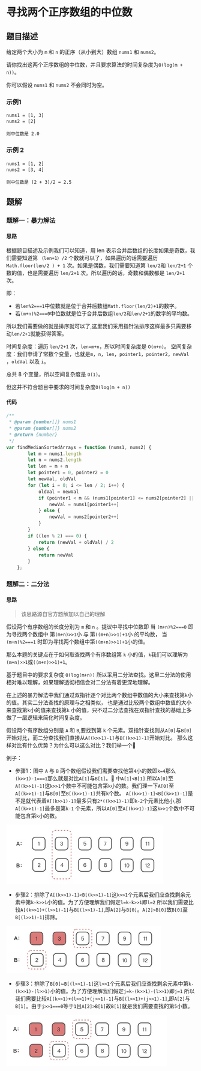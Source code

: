 # 寻找两个正序数组的中位数

## 题目描述

给定两个大小为 `m` 和 `n` 的正序（从小到大）数组 `nums1` 和 `nums2`。

请你找出这两个正序数组的中位数，并且要求算法的时间复杂度为`O(log(m + n))`。

你可以假设 `nums1` 和 `nums2` 不会同时为空。

### 示例1

```
nums1 = [1, 3]
nums2 = [2]

则中位数是 2.0
```

### 示例 2

```
nums1 = [1, 2]
nums2 = [3, 4]

则中位数是 (2 + 3)/2 = 2.5
```

## 题解

### 题解一：暴力解法

#### 思路

根据题目描述及示例我们可以知道，用 len 表示合并后数组的长度如果是奇数，我们需要知道第 `（len+1）/2` 个数就可以了，如果遍历的话需要遍历 `Math.floor(len/2 ) + 1`
次。如果是偶数，我们需要知道第 `len/2`和 `len/2+1` 个数的值，也是需要遍历 `len/2+1` 次。所以遍历的话，奇数和偶数都是 `len/2+1` 次。

即：

* 若`len%2===1`中位数就是位于合并后数组`Math.floor(len/2)+1`的数字。
* 若`(m+n)%2===0`中位数就是位于合并后数组`len/2`和`len/2+1`的数字的平均数。

所以我们需要做的就是排序就可以了,这里我们采用指针法排序这样最多只需要移动`len/2+1`就能获得答案。

时间复杂度：遍历 `len/2+1` 次，`len=m+n`，所以时间复杂度是 `O(m+n)`。 空间复杂度：我们申请了常数个变量，也就是`m`，`n`，`len`，`pointer1`，`pointer2`，`newVal`
，`oldVal` 以及 `i`。

总共 8 个变量，所以空间复杂度是 `O(1)`。

但这并不符合题目中要求的时间复杂度`O(log(m + n))`

#### 代码

```javascript
/**
 * @param {number[]} nums1
 * @param {number[]} nums2
 * @return {number}
 */
var findMedianSortedArrays = function (nums1, nums2) {
        let m = nums1.length
        let n = nums2.length
        let len = m + n
        let pointer1 = 0, pointer2 = 0
        let newVal, oldVal
        for (let i = 0; i <= len / 2; i++) {
            oldVal = newVal
            if (pointer1 < m && (nums1[pointer1] <= nums2[pointer2] || pointer2 >= n)) {
                newVal = nums1[pointer1++]
            } else {
                newVal = nums2[pointer2++]
            }
        }
        if ((len % 2) === 0) {
            return (newVal + oldVal) / 2
        } else {
            return newVal
        }
    };
```

### 题解二：二分法

#### 思路

> 该思路源自官方题解加以自己的理解

假设两个有序数组的长度分别为 `m` 和 `n` 。提议中寻找中位数即 当 `(m+n)%2===0` 即为寻找两个数组中 第`(m+n)>>1`小 与 第`((m+n)>>1)+1`小 的平均数， 当`(m+n)%2===1`
时即为寻找两个数组中第`((m+n)>>1)+1`小的值。

那么本题的关键点在于如何取查找两个有序数组第 `k` 小的值，`k`我们可以理解为`(m+n)>>1`或`((m+n)>>1)+1`。

基于题目中的要求复杂度 `O(log(m+n))` 所以采用二分法查找。这里二分法的使用相对难以理解，如果理解透彻相信会对二分法有着更深地理解。

在上述的暴力解法中我们通过双指针逐个对比两个数组中数值的大小来查找第`k`小的值。其实二分法查找的原理与之相类似， 也是通过比较两个数组中数值的大小来查找第`k`小的值来查找第`k`
小的值，只不过二分法查找在双指针查找的基础上多做了一层逻辑来简化时间复杂度。

假设两个有序数组分别是 `A` 和 `B`,要找到第 `k` 个元素。双指针查找则从`A[0]`与`B[0]`开始对比，而二分查找我们直接从`A[(k>>1)-1]`与`B[(k>>1)-1]`开始对比。
那么这样对比有什么优势？为什么可以这么对比？我们举一个🌰

例子：

* 步骤1：图中 `A` 与 `B` 两个数组假设我们需要查找他第`4`小的数即`k=4`那么`(k>>1)-1===1`那么就是对比`A[1]`与`B[1]`。🌰 中`A[1]<B[1]`
  所以`A[0]`至`A[(k>>1)-1]`这`k>>1`个数中不可能包含第`k`小的数。我们理一下`A[0]`至`A[(k>>1)-1]`与`B[0]`至`B[(k>>1)-1]`共有`k`个数。
  `A[(k>>1)-1]<B[(k>>1)-1]`是不是就代表着`A[(k>>1)-1]`最多只有`2*((k>>1)-1)`即`k-2`个元素比他小,那`A[(k>>1)-1]`最多是第`k-1`
  个元素，所以`A[0]`至`A[(k>>1)-1]`这`k>>1`个数中不可能包含第`k`小的数。

![](./assets/4.寻找两个正序数组的中位数.assets/20221231161211.jpg)

* 步骤2：排除了`A[(k>>1)-1]<B[(k>>1)-1]`这`k>>1`个元素后我们应查找剩余元素中第`k-k>>1`小的值。为了方便理解我们假定`l=k-k>>1`即`l=2`
  所以我们需要比较`A[(k>>1)+(l>>1)-1]`与`B[(l>>1)-1]`,即`A[2]`与`B[0]`。`A[2]>B[0]`故`B[0]`至`B[(l>>1)-1]`排除。

![](./assets/4.寻找两个正序数组的中位数.assets/20221231163918.jpg)

* 步骤3：排除了`B[0]`~`B[(l>>1)-1]`这`l>>1`个元素后我们应查找剩余元素中第`k-(k>>1)-(l>>1)`小的值。为了方便理解我们假定`j=k-(k>>1)-(l>>1)`即`j=1`
  所以我们需要比较`A[(k>>1)+(l>>1)+(j>>1)-1]`与`B[(l>>1)+(j>>1)-1]`,即`A[2]`与`B[1]`。由于`j>>1===0`等于`1`且`A[2]>B[1]`故`B[1]`就是我们需要查找的第`5`小数。

![](./assets/4.寻找两个正序数组的中位数.assets/20221231165156.jpg)
